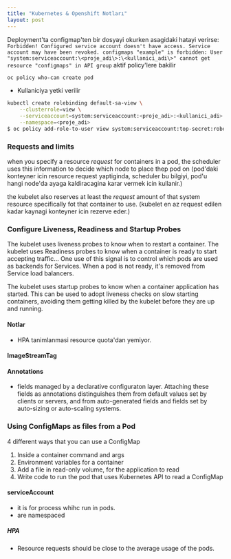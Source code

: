 ```yaml
---
title: "Kubernetes & Openshift Notları"
layout: post
---
```


Deployment'ta configmap'ten bir dosyayi okurken asagidaki hatayi verirse:
`Forbidden! Configured service account doesn't have access. Service account may have been revoked. configmaps "example" is forbidden: User "system:serviceaccount:\<proje_adi\>:\<kullanici_adi\>" cannot get resource "configmaps" in API group`
aktif policy'lere bakilir

```bash
oc policy who-can create pod
```

* Kullaniciya yetki verilir

```bash
kubectl create rolebinding default-sa-view \
    --clusterrole=view \
    --serviceaccount=system:serviceaccount:<proje_adi>:<kullanici_adi> \
    --namespace=<proje_adi>
$ oc policy add-role-to-user view system:serviceaccount:top-secret:robot
```

[//]: # (#### Metrics deployment)
[//]: # (```ansible ansible-playbook [-i </path/to/inventory>]
[//]: # <OPENSHIFT_ANSIBLE_DIR>/playbooks/openshift-metrics/config.yml -e
[//]: # openshift_metrics_install_metrics=True -e
[//]: # openshift_metrics_hawkular_hostname=hawkular-metrics.example.com```)

[//]: # (### Setting limit ranges)

### Requests and limits

when you specify a resource *request* for containers in a pod, the scheduler uses this information to decide which node to place thep pod on (pod'daki konteyner icin resource request yaptiginda, scheduler bu bilgiyi, pod'u hangi node'da ayaga kaldiracagina karar vermek icin kullanir.)

the kubelet also reserves at least the  *request* amount of that system resource specifically fot that container to use. (kubelet en az request edilen kadar kaynagi konteyner icin rezerve eder.)



### Configure Liveness, Readiness and Startup Probes

The kubelet uses liveness probes to know when to restart a container.  The kubelet uses Readiness probes to know when a container is ready to start accepting traffic... One use of this signal is to control which pods are used as backends for Services. When a pod is not ready, it's removed from Service load balancers.

The kubelet uses startup probes to know when a container application has started. This can be used to adopt liveness checks on slow starting containers, avoiding them getting killed by the kubelet before they are up and running.

#### Notlar

* HPA tanimlanmasi resource quota'dan yemiyor.

#### ImageStreamTag

#### Annotations

* fields managed by a declarative configuraton layer. Attaching these fields as annotations distinguishes them from default values set by clients or servers, and from auto-generated fields and fields set by auto-sizing or auto-scaling systems.

### Using ConfigMaps as files from a Pod

4 different ways that you can use a ConfigMap

1. Inside a container command and args
2. Environment variables for a container
3. Add a file in read-only volume, for the application to read
4. Write code to run the pod that uses Kubernetes API to read a ConfigMap

#### serviceAccount

* it is for process whihc run in pods.
* are namespaced

[//]: # (Kubelet Konfigürasyon)

##### HPA 

* Resource requests should be close to the average usage of the pods.

[//]: # (task: metric server'dan average usage'i cek)

